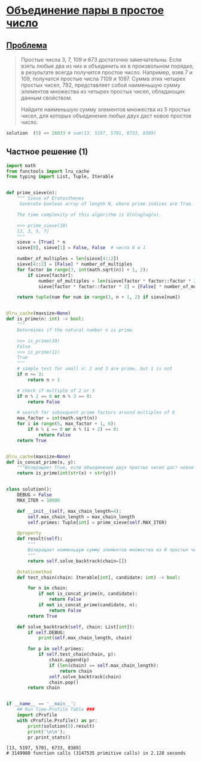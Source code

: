 # [Объединение пары в простое число](TODO)
## [Проблема](https://euler.jakumo.org/problems/view/60.html)

>Простые числа 3, 7, 109 и 673 достаточно замечательны. Если взять любые два из них и объединить их в произвольном порядке, в результате всегда получится простое число. Например, взяв 7 и 109, получатся простые числа 7109 и 1097. Сумма этих четырех простых чисел, 792, представляет собой наименьшую сумму элементов множества из четырех простых чисел, обладающих данным свойством.
>
>Найдите наименьшую сумму элементов множества из 5 простых чисел, для которых объединение любых двух даст новое простое число.
 
``` python
solution  (5) => 26033 # sum(13, 5197, 5701, 6733, 8389)
```

## Частное решение (1)


```python
import math
from functools import lru_cache
from typing import List, Tuple, Iterable


def prime_sieve(n):
    """ Sieve of Eratosthenes
     Generate boolean array of length N, where prime indices are True.

    The time complexity of this algorithm is O(nloglog(n).

    >>> prime_sieve(10)
    [2, 3, 5, 7]
    """
    sieve = [True] * n
    sieve[0], sieve[1] = False, False  # числа 0 и 1

    number_of_multiples = len(sieve[4::2])
    sieve[4::2] = [False] * number_of_multiples
    for factor in range(3, int(math.sqrt(n)) + 1, 2):
        if sieve[factor]:
            number_of_multiples = len(sieve[factor * factor::factor * 2])
            sieve[factor * factor::factor * 2] = [False] * number_of_multiples

    return tuple(num for num in range(3, n + 1, 2) if sieve[num])


@lru_cache(maxsize=None)
def is_prime(n: int) -> bool:
    """
    Determines if the natural number n is prime.

    >>> is_prime(10)
    False
    >>> is_prime(11)
    True
    """
    # simple test for small n: 2 and 3 are prime, but 1 is not
    if n <= 3:
        return n > 1

    # check if multiple of 2 or 3
    if n % 2 == 0 or n % 3 == 0:
        return False

    # search for subsequent prime factors around multiples of 6
    max_factor = int(math.sqrt(n))
    for i in range(5, max_factor + 1, 6):
        if n % i == 0 or n % (i + 2) == 0:
            return False
    return True


@lru_cache(maxsize=None)
def is_concat_prime(x, y):
    """Возвращает True, если объединение двух простых чисел даст новое простое число"""
    return is_prime(int(str(x) + str(y)))


class solution():
    DEBUG = False
    MAX_ITER = 10000

    def __init__(self, max_chain_length=4):
        self.max_chain_length = max_chain_length
        self.primes: Tuple[int] = prime_sieve(self.MAX_ITER)

    @property
    def result(self):
        """
        Возвращает наименьшую сумму элементов множества из N простых чисел, для которых объединение любых двух даст новое простое число.
        """
        return self.solve_backtrack(chain=[])

    @staticmethod
    def test_chain(chain: Iterable[int], candidate: int) -> bool:

        for n in chain:
            if not is_concat_prime(n, candidate):
                return False
            if not is_concat_prime(candidate, n):
                return False
        return True

    def solve_backtrack(self, chain: List[int]):
        if self.DEBUG:
            print(self.max_chain_length, chain)

        for p in self.primes:
            if self.test_chain(chain, p):
                chain.append(p)
                if (len(chain) == self.max_chain_length):
                    return chain
                self.solve_backtrack(chain)
                chain.pop()
        return chain


if __name__ == '__main__':
    ## Run Time-Profile Table ###
    import cProfile
    with cProfile.Profile() as pr:
        print(solution(5).result)
        print('\n\n');
        pr.print_stats()
```
```text
[13, 5197, 5701, 6733, 8389]
# 3149980 function calls (3147535 primitive calls) in 2.128 seconds
```
